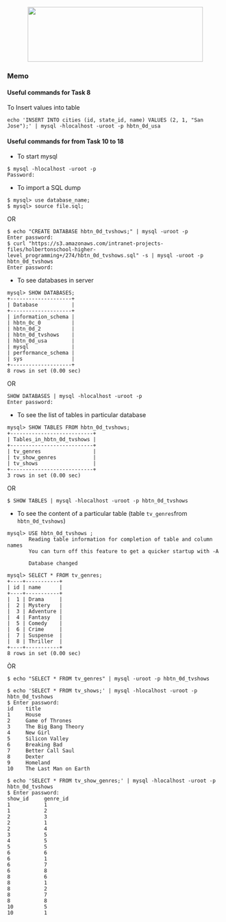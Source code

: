 <p align="center">
  <img width="409" height="128" src="https://www.holbertonschool.com/holberton-logo.png">
<p>


### Memo
#### Useful commands for Task 8
To Insert values into table
```
echo 'INSERT INTO cities (id, state_id, name) VALUES (2, 1, "San Jose");' | mysql -hlocalhost -uroot -p hbtn_0d_usa

```

#### Useful commands for from Task 10 to 18

- To start mysql
```
$ mysql -hlocalhost -uroot -p
Password: 

```

- To import a SQL dump
```
$ mysql> use database_name;
$ mysql> source file.sql;
```
OR
```
$ echo "CREATE DATABASE hbtn_0d_tvshows;" | mysql -uroot -p
Enter password: 
$ curl "https://s3.amazonaws.com/intranet-projects-files/holbertonschool-higher-level_programming+/274/hbtn_0d_tvshows.sql" -s | mysql -uroot -p hbtn_0d_tvshows
Enter password: 

```
- To see databases in server
```
mysql> SHOW DATABASES;
+--------------------+
| Database           |
+--------------------+
| information_schema |
| hbtn_0c_0          |
| hbtn_0d_2          |
| hbtn_0d_tvshows    |
| hbtn_0d_usa        |
| mysql              |
| performance_schema |
| sys                |
+--------------------+
8 rows in set (0.00 sec)
```
OR
```
SHOW DATABASES | mysql -hlocalhost -uroot -p
Enter password: 
```
- To see the list of tables in particular database
```
mysql> SHOW TABLES FROM hbtn_0d_tvshows;
+---------------------------+
| Tables_in_hbtn_0d_tvshows |
+---------------------------+
| tv_genres                 |
| tv_show_genres            |
| tv_shows                  |
+---------------------------+
3 rows in set (0.00 sec)
```
OR
```
$ SHOW TABLES | mysql -hlocalhost -uroot -p hbtn_0d_tvshows
```

- To see the content of a particular table (table `tv_genres`from `hbtn_0d_tvshows`)
```
mysql> USE hbtn_0d_tvshows ;
       Reading table information for completion of table and column names
       You can turn off this feature to get a quicker startup with -A

       Database changed

mysql> SELECT * FROM tv_genres;
+----+-----------+
| id | name      |
+----+-----------+
|  1 | Drama     |
|  2 | Mystery   |
|  3 | Adventure |
|  4 | Fantasy   |
|  5 | Comedy    |
|  6 | Crime     |
|  7 | Suspense  |
|  8 | Thriller  |
+----+-----------+
8 rows in set (0.00 sec)
```
ÒR
```
$ echo "SELECT * FROM tv_genres" | mysql -uroot -p hbtn_0d_tvshows
```
```
$ echo 'SELECT * FROM tv_shows;' | mysql -hlocalhost -uroot -p hbtn_0d_tvshows
$ Enter password: 
id    title
1     House
2     Game of Thrones
3     The Big Bang Theory
4     New Girl
5     Silicon Valley
6     Breaking Bad
7     Better Call Saul
8     Dexter
9     Homeland
10    The Last Man on Earth
```
```
$ echo 'SELECT * FROM tv_show_genres;' | mysql -hlocalhost -uroot -p hbtn_0d_tvshows
$ Enter password: 
show_id		genre_id
1			1
1			2
2			3
2			1
2			4
3			5
4			5
5			5
6			6
6			1
6			7
6			8
8			6
8			1
8			2
8			7
8			8
10			5
10			1
```


